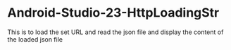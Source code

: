 # Android-Studio-23-HttpLoadingStr
 This is to load the set URL and read the json file and display the content of the loaded json file

